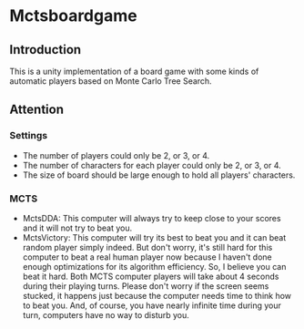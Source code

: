 # Mctsboardgame
## Introduction

This is a unity implementation of a board game with some kinds of automatic players based on Monte Carlo Tree Search. 


## Attention

### Settings

- The number of players could only be 2, or 3, or 4.
- The number of characters for each player could only be 2, or 3, or 4.
- The size of board should be large enough to hold all players' characters.

### MCTS

- MctsDDA: This computer will always try to keep close to your scores and it will not try to beat you.
- MctsVictory: This computer will try its best to beat you and it can beat random player simply indeed. But don't worry, it's still hard for this computer to beat a real human player now because I haven't done enough optimizations for its algorithm efficiency. So, I believe you can beat it hard.
Both MCTS computer players will take about 4 seconds during their playing turns. Please don't worry if the screen seems stucked, it happens just because the computer needs time to think how to beat you. And, of course, you have nearly infinite time during your turn, computers have no way to disturb you.
